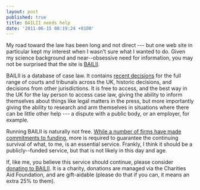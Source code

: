 ```yaml
---
layout: post
published: true
title: BAILII needs help
date: '2011-06-15 08:19:24 +0100'
---
```


My road toward the law has been long and not direct --- but one web site
in particular kept my interest when I wasn't sure what I wanted to do.
Given my science background and near--obsessive need for information,
you may not be surprised that the site is [BAILII](http://www.bailii.org/).

BAILII is a database of case law. It contains [recent decisions](http://www.bailii.org/recent-decisions.html) for the full
range of courts and tribunals across the UK, historic decisions, and
decisions from other jurisdictions. It is free to access, and the best
way in the UK for the lay person to access case law, giving the ability
to inform themselves about things like legal matters in the press, but
more importantly giving the ability to research and arm themselves in
situations where there can be little other help --- a dispute with a
public body, or an employer, for example.

Running BAILII is naturally not free. [While a number of firms have made commitments to funding](http:/www.bailii.org/bailii/appealdetails.html),
more is required to guarantee the continuing survival of what, to me, is
an essential service. Frankly, I think it should be a publicly--funded
service, but that is not likely in this day and age.

If, like me, you believe this service should continue, please consider
[donating to BAILII](http://www.bailii.org/bailii/donate.html). It is a
charity, donations are managed via the Charities Aid Foundation, and are
gift-aidable (please do that if you can, it means an extra 25% to them).
